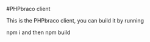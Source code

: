 #PHPbraco client

This is the PHPbraco client, 
you can build it by running 

npm i and then npm build